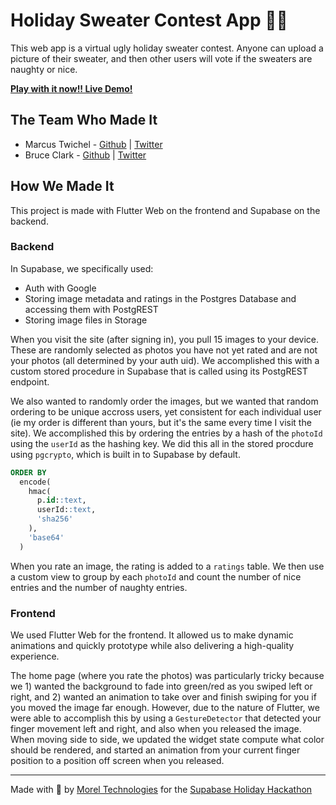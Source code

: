 # Holiday Sweater Contest App 🎄:santa:

This web app is a virtual ugly holiday sweater contest. Anyone can upload a picture of their sweater, and then other users will vote if the sweaters are naughty or nice.

**[Play with it now!! Live Demo!](https://holidaysweater.app)**

## The Team Who Made It
- Marcus Twichel - [Github](https://github.com/mtwichel) | [Twitter](https://twitter.com/mtwichel)
- Bruce Clark - [Github](https://github.com/bruceclark406) | [Twitter](https://twitter.com/BruceClark406)

## How We Made It
This project is made with Flutter Web on the frontend and Supabase on the backend.

### Backend
In Supabase, we specifically used:
- Auth with Google
- Storing image metadata and ratings in the Postgres Database and accessing them with PostgREST
- Storing image files in Storage


When you visit the site (after signing in), you pull 15 images to your device. These are randomly selected as photos you have not yet rated and are not your photos (all determined by your auth uid). We accomplished this with a custom stored procedure in Supabase that is called using its PostgREST endpoint.

We also wanted to randomly order the images, but we wanted that random ordering to be unique accross users, yet consistent for each individual user (ie my order is different than yours, but it's the same every time I visit the site). We accomplished this by ordering the entries by a hash of the `photoId` using the `userId` as the hashing key. We did this all in the stored procdure using `pgcrypto`, which is built in to Supabase by default.

```sql
ORDER BY
  encode(
    hmac(
      p.id::text,
      userId::text,
      'sha256'
    ),
    'base64'
  )
```

When you rate an image, the rating is added to a `ratings` table. We then use a custom view to group by each `photoId` and count the number of nice entries and the number of naughty entries.

### Frontend
We used Flutter Web for the frontend. It allowed us to make dynamic animations and quickly prototype while also delivering a high-quality experience.

The home page (where you rate the photos) was particularly tricky because we 1) wanted the background to fade into green/red as you swiped left or right, and 2) wanted an animation to take over and finish swiping for you if you moved the image far enough. However, due to the nature of Flutter, we were able to accomplish this by using a `GestureDetector` that detected your finger movement left and right, and also when you released the image. When moving side to side, we updated the widget state compute what color should be rendered, and started an animation from your current finger position to a position off screen when you released.

---
Made with 💙 by [Morel Technologies](https://morel.technology) for the [Supabase Holiday Hackathon](https://www.madewithsupabase.com/holiday-hackdays)

